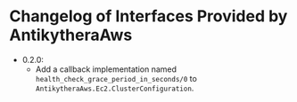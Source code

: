 # Changelog of Interfaces Provided by AntikytheraAws

- 0.2.0:
    - Add a callback implementation named `health_check_grace_period_in_seconds/0` to `AntikytheraAws.Ec2.ClusterConfiguration`.
